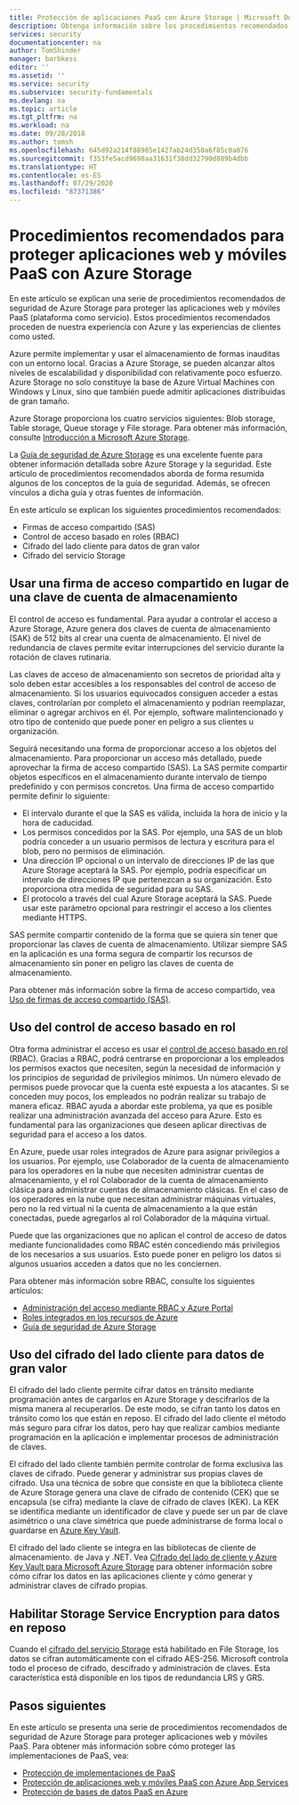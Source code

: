 ```yaml
---
title: Protección de aplicaciones PaaS con Azure Storage | Microsoft Docs
description: Obtenga información sobre los procedimientos recomendados de seguridad de Azure Storage para proteger aplicaciones web y móviles PaaS.
services: security
documentationcenter: na
author: TomShinder
manager: barbkess
editor: ''
ms.assetid: ''
ms.service: security
ms.subservice: security-fundamentals
ms.devlang: na
ms.topic: article
ms.tgt_pltfrm: na
ms.workload: na
ms.date: 09/28/2018
ms.author: tomsh
ms.openlocfilehash: 645d92a214f88985e1427ab24d350a6f85c0a076
ms.sourcegitcommit: f353fe5acd9698aa31631f38dd32790d889b4dbb
ms.translationtype: HT
ms.contentlocale: es-ES
ms.lasthandoff: 07/29/2020
ms.locfileid: "87371386"
---
```

# <a name="best-practices-for-securing-paas-web-and-mobile-applications-using-azure-storage"></a>Procedimientos recomendados para proteger aplicaciones web y móviles PaaS con Azure Storage
En este artículo se explican una serie de procedimientos recomendados de seguridad de Azure Storage para proteger las aplicaciones web y móviles PaaS (plataforma como servicio). Estos procedimientos recomendados proceden de nuestra experiencia con Azure y las experiencias de clientes como usted.

Azure permite implementar y usar el almacenamiento de formas inauditas con un entorno local. Gracias a Azure Storage, se pueden alcanzar altos niveles de escalabilidad y disponibilidad con relativamente poco esfuerzo. Azure Storage no solo constituye la base de Azure Virtual Machines con Windows y Linux, sino que también puede admitir aplicaciones distribuidas de gran tamaño.

Azure Storage proporciona los cuatro servicios siguientes: Blob storage, Table storage, Queue storage y File storage. Para obtener más información, consulte [Introducción a Microsoft Azure Storage](/azure/storage/common/storage-introduction).

La [Guía de seguridad de Azure Storage](/azure/storage/common/storage-security-guide) es una excelente fuente para obtener información detallada sobre Azure Storage y la seguridad. Este artículo de procedimientos recomendados aborda de forma resumida algunos de los conceptos de la guía de seguridad. Además, se ofrecen vínculos a dicha guía y otras fuentes de información.

En este artículo se explican los siguientes procedimientos recomendados:

- Firmas de acceso compartido (SAS)
- Control de acceso basado en roles (RBAC)
- Cifrado del lado cliente para datos de gran valor
- Cifrado del servicio Storage


## <a name="use-a-shared-access-signature-instead-of-a-storage-account-key"></a>Usar una firma de acceso compartido en lugar de una clave de cuenta de almacenamiento
El control de acceso es fundamental. Para ayudar a controlar el acceso a Azure Storage, Azure genera dos claves de cuenta de almacenamiento (SAK) de 512 bits al crear una cuenta de almacenamiento. El nivel de redundancia de claves permite evitar interrupciones del servicio durante la rotación de claves rutinaria. 

Las claves de acceso de almacenamiento son secretos de prioridad alta y solo deben estar accesibles a los responsables del control de acceso de almacenamiento. Si los usuarios equivocados consiguen acceder a estas claves, controlarían por completo el almacenamiento y podrían reemplazar, eliminar o agregar archivos en él. Por ejemplo, software malintencionado y otro tipo de contenido que puede poner en peligro a sus clientes u organización.

Seguirá necesitando una forma de proporcionar acceso a los objetos del almacenamiento. Para proporcionar un acceso más detallado, puede aprovechar la firma de acceso compartido (SAS). La SAS permite compartir objetos específicos en el almacenamiento durante intervalo de tiempo predefinido y con permisos concretos. Una firma de acceso compartido permite definir lo siguiente:

- El intervalo durante el que la SAS es válida, incluida la hora de inicio y la hora de caducidad.
- Los permisos concedidos por la SAS. Por ejemplo, una SAS de un blob podría conceder a un usuario permisos de lectura y escritura para el blob, pero no permisos de eliminación.
- Una dirección IP opcional o un intervalo de direcciones IP de las que Azure Storage aceptará la SAS. Por ejemplo, podría especificar un intervalo de direcciones IP que pertenezcan a su organización. Esto proporciona otra medida de seguridad para su SAS.
- El protocolo a través del cual Azure Storage aceptará la SAS. Puede usar este parámetro opcional para restringir el acceso a los clientes mediante HTTPS.

SAS permite compartir contenido de la forma que se quiera sin tener que proporcionar las claves de cuenta de almacenamiento. Utilizar siempre SAS en la aplicación es una forma segura de compartir los recursos de almacenamiento sin poner en peligro las claves de cuenta de almacenamiento.

Para obtener más información sobre la firma de acceso compartido, vea [Uso de firmas de acceso compartido (SAS)](/azure/storage/common/storage-dotnet-shared-access-signature-part-1). 

## <a name="use-role-based-access-control"></a>Uso del control de acceso basado en rol
Otra forma administrar el acceso es usar el [control de acceso basado en rol](/azure/role-based-access-control/overview) (RBAC). Gracias a RBAC, podrá centrarse en proporcionar a los empleados los permisos exactos que necesiten, según la necesidad de información y los principios de seguridad de privilegios mínimos. Un número elevado de permisos puede provocar que la cuenta esté expuesta a los atacantes. Si se conceden muy pocos, los empleados no podrán realizar su trabajo de manera eficaz. RBAC ayuda a abordar este problema, ya que es posible realizar una administración avanzada del acceso para Azure. Esto es fundamental para las organizaciones que deseen aplicar directivas de seguridad para el acceso a los datos.

En Azure, puede usar roles integrados de Azure para asignar privilegios a los usuarios. Por ejemplo, use Colaborador de la cuenta de almacenamiento para los operadores en la nube que necesiten administrar cuentas de almacenamiento, y el rol Colaborador de la cuenta de almacenamiento clásica para administrar cuentas de almacenamiento clásicas. En el caso de los operadores en la nube que necesitan administrar máquinas virtuales, pero no la red virtual ni la cuenta de almacenamiento a la que están conectadas, puede agregarlos al rol Colaborador de la máquina virtual.

Puede que las organizaciones que no aplican el control de acceso de datos mediante funcionalidades como RBAC estén concediendo más privilegios de los necesarios a sus usuarios. Esto puede poner en peligro los datos si algunos usuarios acceden a datos que no les conciernen.

Para obtener más información sobre RBAC, consulte los siguientes artículos:

- [Administración del acceso mediante RBAC y Azure Portal](/azure/role-based-access-control/role-assignments-portal)
- [Roles integrados en los recursos de Azure](/azure/role-based-access-control/built-in-roles)
- [Guía de seguridad de Azure Storage](/azure/storage/common/storage-security-guide) 

## <a name="use-client-side-encryption-for-high-value-data"></a>Uso del cifrado del lado cliente para datos de gran valor
El cifrado del lado cliente permite cifrar datos en tránsito mediante programación antes de cargarlos en Azure Storage y descifrarlos de la misma manera al recuperarlos. De este modo, se cifran tanto los datos en tránsito como los que están en reposo. El cifrado del lado cliente el método más seguro para cifrar los datos, pero hay que realizar cambios mediante programación en la aplicación e implementar procesos de administración de claves.

El cifrado del lado cliente también permite controlar de forma exclusiva las claves de cifrado. Puede generar y administrar sus propias claves de cifrado. Usa una técnica de sobre que consiste en que la biblioteca cliente de Azure Storage genera una clave de cifrado de contenido (CEK) que se encapsula (se cifra) mediante la clave de cifrado de claves (KEK). La KEK se identifica mediante un identificador de clave y puede ser un par de clave asimétrico o una clave simétrica que puede administrarse de forma local o guardarse en [Azure Key Vault](/azure/key-vault/key-vault-overview).

El cifrado del lado cliente se integra en las bibliotecas de cliente de almacenamiento. de Java y .NET. Vea [Cifrado del lado de cliente y Azure Key Vault para Microsoft Azure Storage](/azure/storage/common/storage-client-side-encryption) para obtener información sobre cómo cifrar los datos en las aplicaciones cliente y cómo generar y administrar claves de cifrado propias.

## <a name="enable-storage-service-encryption-for-data-at-rest"></a>Habilitar Storage Service Encryption para datos en reposo
Cuando el [cifrado del servicio Storage](/azure/storage/common/storage-service-encryption) está habilitado en File Storage, los datos se cifran automáticamente con el cifrado AES-256. Microsoft controla todo el proceso de cifrado, descifrado y administración de claves. Esta característica está disponible en los tipos de redundancia LRS y GRS.

## <a name="next-steps"></a>Pasos siguientes

En este artículo se presenta una serie de procedimientos recomendados de seguridad de Azure Storage para proteger aplicaciones web y móviles PaaS. Para obtener más información sobre cómo proteger las implementaciones de PaaS, vea:

- [Protección de implementaciones de PaaS](paas-deployments.md)
- [Protección de aplicaciones web y móviles PaaS con Azure App Services](paas-applications-using-app-services.md)
- [Protección de bases de datos PaaS en Azure](paas-applications-using-sql.md)

